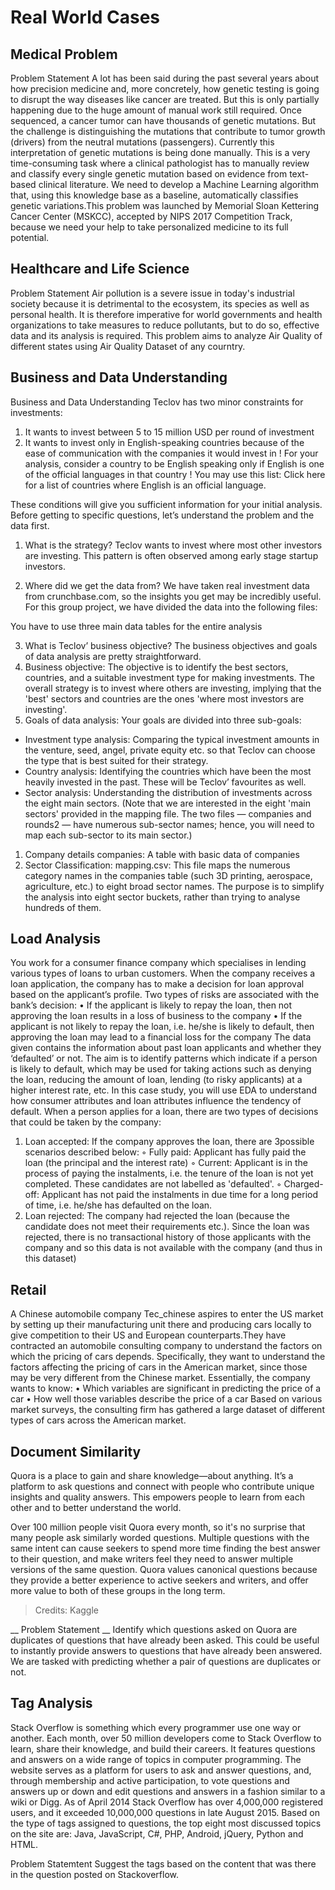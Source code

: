 # Real World Cases

##  Medical Problem

Problem Statement
A lot has been said during the past several years about how precision medicine and, more concretely, how genetic testing is going to disrupt the way diseases like cancer are treated. But this is only partially happening due to the huge amount of manual work still required. Once sequenced, a cancer tumor can have thousands of genetic mutations. But the challenge is distinguishing the mutations that contribute to tumor growth (drivers) from the neutral mutations (passengers). Currently this interpretation of genetic mutations is being done manually. This is a very time-consuming task where a clinical pathologist has to manually review and classify every single genetic mutation based on evidence from text-based clinical literature. We need to develop a Machine Learning algorithm that, using this knowledge base as a baseline, automatically classifies genetic variations.This problem  was launched by Memorial Sloan Kettering Cancer Center (MSKCC), accepted by NIPS 2017 Competition Track, because we need your help to take personalized medicine to its full potential.

## Healthcare and Life Science
Problem Statement
Air pollution is a severe issue in today's industrial society because it is detrimental to the ecosystem, its species as well as personal health. It is therefore imperative for world governments and health organizations to take measures to reduce pollutants, but to do so, effective data and its analysis is required. This problem aims to analyze Air Quality of different states using Air Quality Dataset of any courntry.

## Business and Data Understanding

Business and Data Understanding
Teclov has two minor constraints for investments:
1. It wants to invest between 5 to 15 million USD per round of investment
2. It wants to invest only in English-speaking countries because of the ease of
communication with the companies it would invest in
! For your analysis, consider a country to be English speaking only if English is
one of the official languages in that country
! You may use this list: Click here for a list of countries where English is an
official language.

These conditions will give you sufficient information for your initial analysis. Before
getting to specific questions, let’s understand the problem and the data first.

1. What is the strategy?
Teclov wants to invest where most other investors are investing. This pattern is often observed among early stage startup investors.
 
2. Where did we get the data from?
We have taken real investment data from crunchbase.com, so the insights you get may be incredibly useful. For this group project, we have divided the data into the following files:

You have to use three main data tables for the entire analysis

3. What is Teclov’ business objective?
The business objectives and goals of data analysis are pretty straightforward.
1. Business objective: The objective is to identify the best sectors, countries, and a suitable investment type for making investments. The overall strategy is to invest where others are investing, implying that the 'best' sectors and
countries are the ones 'where most investors are investing'.
2. Goals of data analysis: Your goals are divided into three sub-goals:
- Investment type analysis: Comparing the typical investment amounts in the venture, seed, angel, private equity etc. so that Teclov can choose the type that is best suited for their strategy.
- Country analysis: Identifying the countries which have been the most heavily invested in the past. These will be Teclov’ favourites as well.
- Sector analysis: Understanding the distribution of investments across the eight main sectors. (Note that we are interested in the eight 'main sectors' provided in the mapping file. The two files — companies and rounds2 — have numerous sub-sector names; hence, you will need to map each sub-sector to its main sector.)
1. Company details
companies: A table with basic data of companies
3. Sector Classification:
mapping.csv: This file maps the numerous category names in the companies table
(such 3D printing, aerospace, agriculture, etc.) to eight broad sector names. The
purpose is to simplify the analysis into eight sector buckets, rather than trying to
analyse hundreds of them. 

## Load Analysis
You work for a consumer finance company which specialises in lending various types of loans to urban customers. When the company receives a loan application, the company has to make a decision for loan approval based on the applicant’s profile. Two types of risks are associated with the bank’s decision:
• If the applicant is likely to repay the loan, then not approving the loan results in a loss of business to the company
• If the applicant is not likely to repay the loan, i.e. he/she is likely to default, then approving the loan may lead to a financial loss for the company
The data given contains the information about past loan applicants and whether they ‘defaulted’ or not. The aim is to identify patterns which indicate if a person is likely to default, which may be used for taking actions such as denying the loan, reducing the amount of loan, lending (to risky applicants) at a higher interest rate, etc.
In this case study, you will use EDA to understand how consumer attributes and loan attributes influence the tendency of default.
When a person applies for a loan, there are two types of decisions that could be taken by the company:
1. Loan accepted: If the company approves the loan, there are 3possible scenarios described below:
◦ Fully paid: Applicant has fully paid the loan (the principal and the interest rate)
◦ Current: Applicant is in the process of paying the instalments, i.e. the tenure of the loan is not yet completed. These
candidates are not labelled as 'defaulted'.
◦ Charged-off: Applicant has not paid the instalments in due time for a long period of time, i.e. he/she has defaulted on the loan.
2. Loan rejected: The company had rejected the loan (because the candidate does not meet their requirements etc.). Since the loan was rejected, there is no transactional history of those applicants with the company and so this data is not available with the company (and thus in this dataset)


## Retail
A Chinese automobile company Tec_chinese aspires to enter the US market by setting up their manufacturing unit there and producing cars locally to give competition to their US and European counterparts.They have contracted an automobile consulting company to understand the factors on which the pricing of cars depends. Specifically, they want to understand the factors affecting the pricing of cars in the American market, since those may be very different from the Chinese market. Essentially, the
company wants to know:
• Which variables are significant in predicting the price of a car
• How well those variables describe the price of a car
Based on various market surveys, the consulting firm has gathered a large dataset of different types of cars across the American market.

## Document Similarity
Quora is a place to gain and share knowledge—about anything. It’s a platform to ask questions and connect with people who contribute unique insights and quality answers. This empowers people to learn from each other and to better understand the world.

Over 100 million people visit Quora every month, so it's no surprise that many people ask similarly worded questions. Multiple questions with the same intent can cause seekers to spend more time finding the best answer to their question, and make writers feel they need to answer multiple versions of the same question. Quora values canonical questions because they provide a better experience to active seekers and writers, and offer more value to both of these groups in the long term.
> Credits: Kaggle

__ Problem Statement __
Identify which questions asked on Quora are duplicates of questions that have already been asked. This could be useful to instantly provide answers to questions that have already been answered. We are tasked with predicting whether a pair of questions are duplicates or not.

## Tag Analysis
Stack Overflow is something which every programmer use one way or another. Each month, over 50 million developers come to Stack Overflow to learn, share their knowledge, and build their careers. It features questions and answers on a wide range of topics in computer programming. The website serves as a platform for users to ask and answer questions, and, through membership and active participation, to vote questions and answers up or down and edit questions and answers in a fashion similar to a wiki or Digg. As of April 2014 Stack Overflow has over 4,000,000 registered users, and it exceeded 10,000,000 questions in late August 2015. Based on the type of tags assigned to questions, the top eight most discussed topics on the site are: Java, JavaScript, C#, PHP, Android, jQuery, Python and HTML.

Problem Statemtent
Suggest the tags based on the content that was there in the question posted on Stackoverflow.
